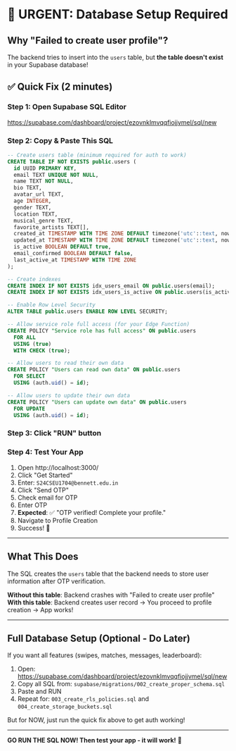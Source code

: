 # 🚨 URGENT: Database Setup Required

## Why "Failed to create user profile"?

The backend tries to insert into the `users` table, but **the table doesn't exist** in your Supabase database!

## ✅ Quick Fix (2 minutes)

### Step 1: Open Supabase SQL Editor
https://supabase.com/dashboard/project/ezovnklmvqqfiojjvmel/sql/new

### Step 2: Copy & Paste This SQL

```sql
-- Create users table (minimum required for auth to work)
CREATE TABLE IF NOT EXISTS public.users (
  id UUID PRIMARY KEY,
  email TEXT UNIQUE NOT NULL,
  name TEXT NOT NULL,
  bio TEXT,
  avatar_url TEXT,
  age INTEGER,
  gender TEXT,
  location TEXT,
  musical_genre TEXT,
  favorite_artists TEXT[],
  created_at TIMESTAMP WITH TIME ZONE DEFAULT timezone('utc'::text, now()),
  updated_at TIMESTAMP WITH TIME ZONE DEFAULT timezone('utc'::text, now()),
  is_active BOOLEAN DEFAULT true,
  email_confirmed BOOLEAN DEFAULT false,
  last_active_at TIMESTAMP WITH TIME ZONE
);

-- Create indexes
CREATE INDEX IF NOT EXISTS idx_users_email ON public.users(email);
CREATE INDEX IF NOT EXISTS idx_users_is_active ON public.users(is_active);

-- Enable Row Level Security
ALTER TABLE public.users ENABLE ROW LEVEL SECURITY;

-- Allow service role full access (for your Edge Function)
CREATE POLICY "Service role has full access" ON public.users
  FOR ALL 
  USING (true)
  WITH CHECK (true);

-- Allow users to read their own data
CREATE POLICY "Users can read own data" ON public.users
  FOR SELECT
  USING (auth.uid() = id);

-- Allow users to update their own data  
CREATE POLICY "Users can update own data" ON public.users
  FOR UPDATE
  USING (auth.uid() = id);
```

### Step 3: Click "RUN" button

### Step 4: Test Your App

1. Open http://localhost:3000/
2. Click "Get Started"  
3. Enter: `S24CSEU1704@bennett.edu.in`
4. Click "Send OTP"
5. Check email for OTP
6. Enter OTP
7. **Expected**: ✅ "OTP verified! Complete your profile."
8. Navigate to Profile Creation
9. Success! 🎉

---

## What This Does

The SQL creates the `users` table that the backend needs to store user information after OTP verification.

**Without this table**: Backend crashes with "Failed to create user profile"  
**With this table**: Backend creates user record → You proceed to profile creation → App works!

---

## Full Database Setup (Optional - Do Later)

If you want all features (swipes, matches, messages, leaderboard):

1. Open: https://supabase.com/dashboard/project/ezovnklmvqqfiojjvmel/sql/new
2. Copy all SQL from: `supabase/migrations/002_create_proper_schema.sql`
3. Paste and RUN
4. Repeat for: `003_create_rls_policies.sql` and `004_create_storage_buckets.sql`

But for NOW, just run the quick fix above to get auth working!

---

**GO RUN THE SQL NOW! Then test your app - it will work!** 🚀
